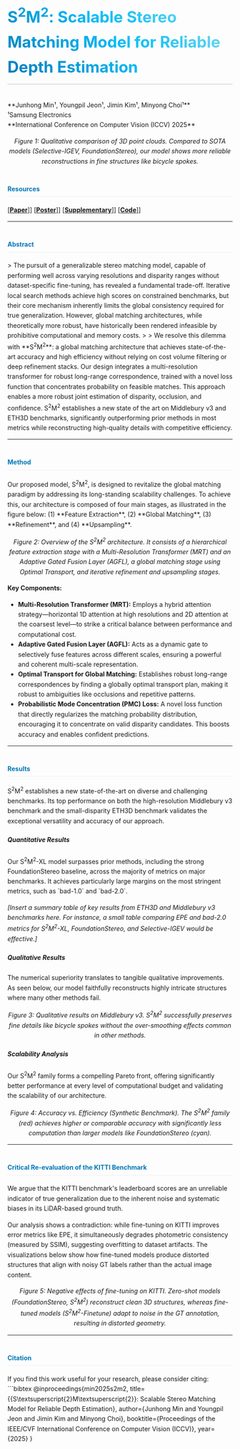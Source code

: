 <style>
  /* 전체적인 가독성을 위한 스타일 */
  body {
    line-height: 1.6;
  }
  /* 메인 프로젝트 제목 (H3) 스타일: 그라데이션 텍스트 */
  #project-title {
    font-size: 2.5em; /* 글자 크기 키우기 */
    font-weight: bold;
    background: linear-gradient(45deg, #0077b6, #00bbf9, #90e0ef); /* 파란색 계열 그라데이션 */
    -webkit-background-clip: text;
    -webkit-text-fill-color: transparent;
    background-clip: text;
    text-fill-color: transparent;
    padding-bottom: 10px;
    border-bottom: 2px solid #ddd; /* 밑줄 추가 */
  }
  /* 섹션 제목 (H4) 스타일: 포인트 색상 */
  h4 {
    color: #0077b6; /* 전문적인 파란색 톤 */
    border-bottom: 1px solid #eee;
    padding-bottom: 5px;
    margin-top: 40px; /* 섹션 간 여백 */
  }
  /* 인용문 스타일 */
  blockquote {
    border-left: 4px solid #00bbf9;
    color: #555;
    background-color: #f8f8f8;
    padding: 15px;
  }
  /* 코드 블록 스타일 */
  code {
    background-color: #f0f0f0;
    border-radius: 4px;
    padding: 2px 5px;
  }
  pre code {
    background-color: transparent;
  }
</style>

<h3 id="project-title">S<sup>2</sup>M<sup>2</sup>: Scalable Stereo Matching Model for Reliable Depth Estimation</h3>
**Junhong Min¹, Youngpil Jeon¹, Jimin Kim¹, Minyong Choi¹**
<br>
¹Samsung Electronics
<br>
**International Conference on Computer Vision (ICCV) 2025**


*<center>Figure 1: Qualitative comparison of 3D point clouds. Compared to SOTA models (Selective-IGEV, FoundationStereo), our model shows more reliable reconstructions in fine structures like bicycle spokes.</center>*

<h4>Resources</h4>

[[**Paper**]](INSERT_PAPER_PDF_LINK_HERE)] [[**Poster**]](INSERT_POSTER_PDF_LINK_HERE)] [[**Supplementary**]](INSERT_SUPPLEMENTARY_PDF_LINK_HERE)] [[**Code**]](https://github.com/junhong-3dv/s2m2)]

---

<h4>Abstract</h4>
> The pursuit of a generalizable stereo matching model, capable of performing well across varying resolutions and disparity ranges without dataset-specific fine-tuning, has revealed a fundamental trade-off. Iterative local search methods achieve high scores on constrained benchmarks, but their core mechanism inherently limits the global consistency required for true generalization. However, global matching architectures, while theoretically more robust, have historically been rendered infeasible by prohibitive computational and memory costs.
>
> We resolve this dilemma with **S<sup>2</sup>M<sup>2</sup>**: a global matching architecture that achieves state-of-the-art accuracy and high efficiency without relying on cost volume filtering or deep refinement stacks. Our design integrates a multi-resolution transformer for robust long-range correspondence, trained with a novel loss function that concentrates probability on feasible matches. This approach enables a more robust joint estimation of disparity, occlusion, and confidence. S<sup>2</sup>M<sup>2</sup> establishes a new state of the art on Middlebury v3 and ETH3D benchmarks, significantly outperforming prior methods in most metrics while reconstructing high-quality details with competitive efficiency.

---

<h4>Method</h4>
Our proposed model, S<sup>2</sup>M<sup>2</sup>, is designed to revitalize the global matching paradigm by addressing its long-standing scalability challenges. To achieve this, our architecture is composed of four main stages, as illustrated in the figure below: (1) **Feature Extraction**, (2) **Global Matching**, (3) **Refinement**, and (4) **Upsampling**.


*<center>Figure 2: Overview of the S<sup>2</sup>M<sup>2</sup> architecture. It consists of a hierarchical feature extraction stage with a Multi-Resolution Transformer (MRT) and an Adaptive Gated Fusion Layer (AGFL), a global matching stage using Optimal Transport, and iterative refinement and upsampling stages.</center>*

**Key Components:**
* **Multi-Resolution Transformer (MRT):** Employs a hybrid attention strategy—horizontal 1D attention at high resolutions and 2D attention at the coarsest level—to strike a critical balance between performance and computational cost.
* **Adaptive Gated Fusion Layer (AGFL):** Acts as a dynamic gate to selectively fuse features across different scales, ensuring a powerful and coherent multi-scale representation.
* **Optimal Transport for Global Matching:** Establishes robust long-range correspondences by finding a globally optimal transport plan, making it robust to ambiguities like occlusions and repetitive patterns.
* **Probabilistic Mode Concentration (PMC) Loss:** A novel loss function that directly regularizes the matching probability distribution, encouraging it to concentrate on valid disparity candidates. This boosts accuracy and enables confident predictions.

---

<h4>Results</h4>
S<sup>2</sup>M<sup>2</sup> establishes a new state-of-the-art on diverse and challenging benchmarks. Its top performance on both the high-resolution Middlebury v3 benchmark and the small-disparity ETH3D benchmark validates the exceptional versatility and accuracy of our approach.

<h5>Quantitative Results</h5>
Our S<sup>2</sup>M<sup>2</sup>-XL model surpasses prior methods, including the strong FoundationStereo baseline, across the majority of metrics on major benchmarks. It achieves particularly large margins on the most stringent metrics, such as `bad-1.0` and `bad-2.0`.

*[Insert a summary table of key results from ETH3D and Middlebury v3 benchmarks here. For instance, a small table comparing EPE and bad-2.0 metrics for S<sup>2</sup>M<sup>2</sup>-XL, FoundationStereo, and Selective-IGEV would be effective.]*

<h5>Qualitative Results</h5>
The numerical superiority translates to tangible qualitative improvements. As seen below, our model faithfully reconstructs highly intricate structures where many other methods fail.


*<center>Figure 3: Qualitative results on Middlebury v3. S<sup>2</sup>M<sup>2</sup> successfully preserves fine details like bicycle spokes without the over-smoothing effects common in other methods.</center>*

<h5>Scalability Analysis</h5>
Our S<sup>2</sup>M<sup>2</sup> family forms a compelling Pareto front, offering significantly better performance at every level of computational budget and validating the scalability of our architecture.


*<center>Figure 4: Accuracy vs. Efficiency (Synthetic Benchmark). The S<sup>2</sup>M<sup>2</sup> family (red) achieves higher or comparable accuracy with significantly less computation than larger models like FoundationStereo (cyan).</center>*

---

<h4>Critical Re-evaluation of the KITTI Benchmark</h4>
We argue that the KITTI benchmark's leaderboard scores are an unreliable indicator of true generalization due to the inherent noise and systematic biases in its LiDAR-based ground truth.

Our analysis shows a contradiction: while fine-tuning on KITTI improves error metrics like EPE, it simultaneously degrades photometric consistency (measured by SSIM), suggesting overfitting to dataset artifacts. The visualizations below show how fine-tuned models produce distorted structures that align with noisy GT labels rather than the actual image content.


*<center>Figure 5: Negative effects of fine-tuning on KITTI. Zero-shot models (FoundationStereo, S<sup>2</sup>M<sup>2</sup>) reconstruct clean 3D structures, whereas fine-tuned models (S<sup>2</sup>M<sup>2</sup>-Finetune) adapt to noise in the GT annotation, resulting in distorted geometry.</center>*

---

<h4>Citation</h4>
If you find this work useful for your research, please consider citing:
```bibtex
@inproceedings{min2025s2m2,
  title={{S\textsuperscript{2}M\textsuperscript{2}}: Scalable Stereo Matching Model for Reliable Depth Estimation},
  author={Junhong Min and Youngpil Jeon and Jimin Kim and Minyong Choi},
  booktitle={Proceedings of the IEEE/CVF International Conference on Computer Vision (ICCV)},
  year={2025}
}

